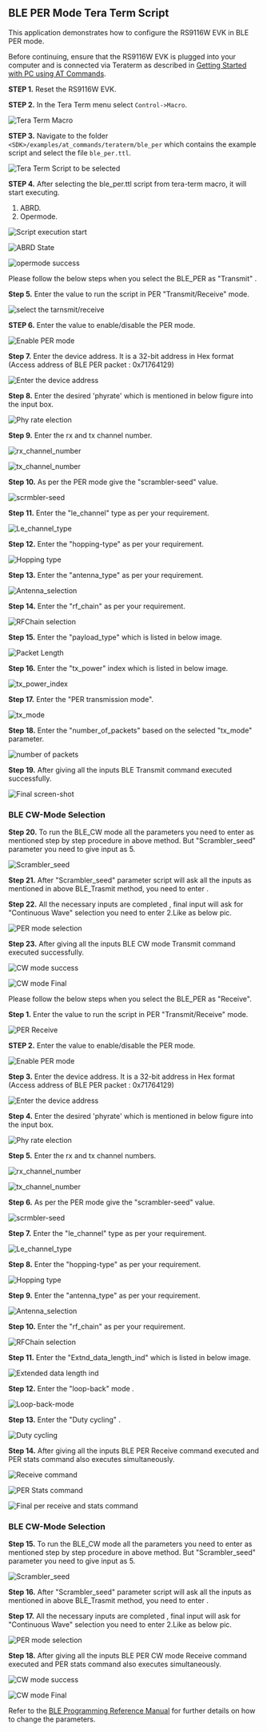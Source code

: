 ## BLE PER Mode Tera Term Script
This application demonstrates how to configure the RS9116W EVK in BLE PER mode.

Before continuing, ensure that the RS9116W EVK is plugged into your computer and is connected via Teraterm as described in [Getting Started with PC using AT Commands](http://docs.silabs.com/rs9116-wiseconnect/2.4/wifibt-wc-getting-started-with-pc/). 

**STEP 1.** Reset the RS9116W EVK.

**STEP 2.** In the Tera Term menu select `Control->Macro`.

![Tera Term Macro](./resources/tera-term-macro-1.png)
	
**STEP 3.** Navigate to the folder `<SDK>/examples/at_commands/teraterm/ble_per` which contains the example script and select the file `ble_per.ttl`.

![Tera Term Script to be selected](./resources/tera-term-ble-per.png)



**STEP 4.** After selecting the ble_per.ttl script from tera-term macro, it will start executing.
1. ABRD.
2. Opermode.

![Script execution start](./resources/script-start-pop-up.png)

![ABRD State](./resources/firmware-loading-done-2.png)

![opermode success](./resources/ble-opermode-3.png)

Please follow the below steps when you select the BLE_PER as "Transmit" .

**Step 5.** Enter the value to run the script in PER "Transmit/Receive" mode.

![select the tarnsmit/receive](./resources/ble-per-transmit-4.png)

**STEP 6.** Enter the value to enable/disable the PER mode.

![Enable PER mode](./resources/ble-per-enable-5.png)

**Step 7.** Enter the device address. It is a 32-bit address in Hex format (Access address of BLE PER packet : 0x71764129)

![Enter the device address](./resources/ble-devices-address-6.png)

**Step 8.** Enter the desired 'phyrate' which is mentioned in below figure into the input box.

![Phy rate election](./resources/ble-phy-rate-7.png)

**Step 9.** Enter the rx and tx channel number.

![rx_channel_number](./resources/ble-rx-channel-8.png)

![tx_channel_number](./resources/ble-tx-channel-9.png)

**Step 10.** As per the PER mode give the "scrambler-seed" value.

![scrmbler-seed](./resources/ble-scrambler-seed-9.png)

**Step 11.** Enter the "le_channel" type as per your requirement.

![Le_channel_type](./resources/ble-channel-type-10.png)

**Step 12.** Enter the "hopping-type" as per your requirement.

![Hopping type](./resources/hopping-type-11.png)

**Step 13.** Enter the "antenna_type" as per your requirement.

![Antenna_selection](./resources/ble-antenna-sel-11.png)

**Step 14.** Enter the "rf_chain" as per your requirement.

![RFChain selection](./resources/ble-rf-chain-12.png)

**Step 15.** Enter the "payload_type" which is listed in below image.

![Packet Length](./resources/payload-type-13.png)

**Step 16.** Enter the "tx_power" index which is listed in below image.

![tx_power_index](./resources/tx-power-index-14.png)

**Step 17.** Enter the "PER transmission mode".

![tx_mode](./resources/ble-tx-mode-15.png)

**Step 18.** Enter the "number_of_packets" based on the selected "tx_mode" parameter.

![number of packets](./resources/number-of-pkts.png)

**Step 19.** After giving all the inputs BLE Transmit command executed successfully.

![Final screen-shot](./resources/ble-transmit-executed-16.png)

### BLE CW-Mode Selection

**Step 20.** To run the BLE_CW mode all the parameters you need to enter as mentioned step by step procedure in above
method. But "Scrambler_seed" parameter you need to give input as 5.

![Scrambler_seed](./resources/ble-scrambler-cw-mode.png)

**Step 21.**  After "Scrambler_seed" parameter script will ask all the inputs as mentioned in above BLE_Trasmit method, you
need to enter .

**Step 22.** All the necessary inputs are completed , final input will ask for "Continuous Wave" selection you need to enter
2.Like as below pic.

![PER mode selection](./resources/ble-cw-mode-selection.png)

**Step 23.** After giving all the inputs BLE CW mode Transmit command executed successfully.

![CW mode success](./resources/ble-cw-mode-executed.png)

![CW mode Final](./resources/ble-cw-mode-final.png)

Please follow the below steps when you select the BLE_PER as "Receive".

**Step 1.** Enter the value to run the script in PER "Transmit/Receive" mode.

![PER Receive](./resources/ble-per-rx-1.png)

**STEP 2.** Enter the value to enable/disable the PER mode.

![Enable PER mode](./resources/ble-per-enable-5.png)

**Step 3.** Enter the device address. It is a 32-bit address in Hex format (Access address of BLE PER packet : 0x71764129)

![Enter the device address](./resources/ble-devices-address-6.png)

**Step 4.** Enter the desired 'phyrate' which is mentioned in below figure into the input box.

![Phy rate election](./resources/ble-phy-rate-7.png)

**Step 5.** Enter the rx and tx channel numbers.

![rx_channel_number](./resources/ble-rx-channel-8.png)

![tx_channel_number](./resources/ble-tx-channel-9.png)

**Step 6.** As per the PER mode give the "scrambler-seed" value.

![scrmbler-seed](./resources/ble-scrambler-seed-9.png)

**Step 7.** Enter the "le_channel" type as per your requirement.

![Le_channel_type](./resources/ble-channel-type-10.png)

**Step 8.** Enter the "hopping-type" as per your requirement.

![Hopping type](./resources/hopping-type-11.png)

**Step 9.** Enter the "antenna_type" as per your requirement.

![Antenna_selection](./resources/ble-antenna-sel-11.png)

**Step 10.** Enter the "rf_chain" as per your requirement.

![RFChain selection](./resources/ble-rf-chain-12.png)

**Step 11.** Enter the "Extnd_data_length_ind" which is listed in below image.

![Extended data length ind](./resources/ble-extended-data-length.png)

**Step 12.** Enter the "loop-back" mode .

![Loop-back-mode](./resources/ble-loop-back-mode.png)

**Step 13.** Enter the "Duty cycling" .

![Duty cycling](./resources/ble-duty-cycling.png)

**Step 14.** After giving all the inputs BLE PER Receive command executed and PER stats command also executes simultaneously.

![Receive command](./resources/ble-receive-success.png)

![PER Stats command](./resources/ble-per-stats.png)

![Final per receive and stats command](./resources/ble-per-stats-final.png)

### BLE CW-Mode Selection

**Step 15.** To run the BLE_CW mode all the parameters you need to enter as mentioned step by step procedure in above
method. But "Scrambler_seed" parameter you need to give input as 5.

![Scrambler_seed](./resources/ble-scrambler-cw-mode.png)

**Step 16.**  After "Scrambler_seed" parameter script will ask all the inputs as mentioned in above BLE_Trasmit method, you
need to enter .

**Step 17.** All the necessary inputs are completed , final input will ask for "Continuous Wave" selection you need to enter
2.Like as below pic.

![PER mode selection](./resources/ble-cw-mode-selection.png)

**Step 18.** After giving all the inputs BLE PER CW mode Receive command executed and PER stats command also executes simultaneously.

![CW mode success](./resources/ble-cw-receive.png)

![CW mode Final](./resources/ble-cw-rx-stats-command.png)


Refer to the [BLE Programming Reference Manual](https://docs.silabs.com/rs9116/wiseconnect/rs9116w-ble-at-command-prm/latest/08-ble-commands) for further details on how to change the parameters.
